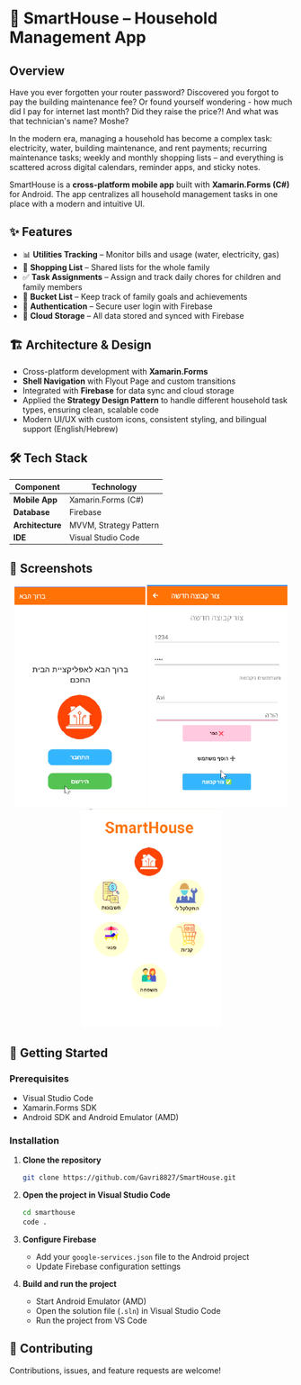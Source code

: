 # 🏡 SmartHouse – Household Management App

## Overview

Have you ever forgotten your router password? Discovered you forgot to pay the building maintenance fee? Or found yourself wondering - how much did I pay for internet last month? Did they raise the price?! And what was that technician's name? Moshe?

In the modern era, managing a household has become a complex task: electricity, water, building maintenance, and rent payments; recurring maintenance tasks; weekly and monthly shopping lists – and everything is scattered across digital calendars, reminder apps, and sticky notes.

SmartHouse is a **cross-platform mobile app** built with **Xamarin.Forms (C#)** for Android. The app centralizes all household management tasks in one place with a modern and intuitive UI.

## ✨ Features

- 📊 **Utilities Tracking** – Monitor bills and usage (water, electricity, gas)
- 🛒 **Shopping List** – Shared lists for the whole family
- ✅ **Task Assignments** – Assign and track daily chores for children and family members
- 🎯 **Bucket List** – Keep track of family goals and achievements
- 🔐 **Authentication** – Secure user login with Firebase
- 💾 **Cloud Storage** – All data stored and synced with Firebase

## 🏗️ Architecture & Design

- Cross-platform development with **Xamarin.Forms**
- **Shell Navigation** with Flyout Page and custom transitions
- Integrated with **Firebase** for data sync and cloud storage
- Applied the **Strategy Design Pattern** to handle different household task types, ensuring clean, scalable code
- Modern UI/UX with custom icons, consistent styling, and bilingual support (English/Hebrew)

## 🛠️ Tech Stack

| Component | Technology |
|-----------|------------|
| **Mobile App** | Xamarin.Forms (C#) |
| **Database** | Firebase |
| **Architecture** | MVVM, Strategy Pattern |
| **IDE** | Visual Studio Code |

## 📱 Screenshots

<div align="center">
  <img src="screenshots/welcome.png" alt="Welcome Screen" width="233">
  <img src="screenshots/signUp.png" alt="Sign Up Screen" width="250">
  <img src="screenshots/mainScreen.png" alt="Main Screen" width="250">
</div>


## 🚀 Getting Started

### Prerequisites
- Visual Studio Code
- Xamarin.Forms SDK
- Android SDK and Android Emulator (AMD)

### Installation

1. **Clone the repository**
   ```bash
   git clone https://github.com/Gavri8827/SmartHouse.git
   ```

2. **Open the project in Visual Studio Code**
   ```bash
   cd smarthouse
   code .
   ```

3. **Configure Firebase**
   - Add your `google-services.json` file to the Android project
   - Update Firebase configuration settings

4. **Build and run the project**
   - Start Android Emulator (AMD)
   - Open the solution file (`.sln`) in Visual Studio Code
   - Run the project from VS Code

## 🤝 Contributing

Contributions, issues, and feature requests are welcome! 

</div>
